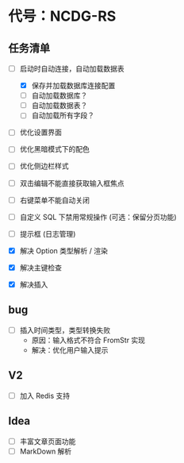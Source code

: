 # 代号：NCDG-RS

## 任务清单

- [ ] 启动时自动连接，自动加载数据表
  - [x] 保存并加载数据库连接配置
  - [ ] 自动加载数据库？
  - [ ] 自动加载数据表？
  - [ ] 自动加载所有字段？
- [ ] 优化设置界面
- [ ] 优化黑暗模式下的配色
- [ ] 优化侧边栏样式
- [ ] 双击编辑不能直接获取输入框焦点
- [ ] 右键菜单不能自动关闭
- [ ] 自定义 SQL 下禁用常规操作 (可选：保留分页功能)
- [ ] 提示框 (日志管理)

- [x] 解决 Option 类型解析 / 渲染
- [x] 解决主键检查
- [x] 解决插入

## bug

- [ ] 插入时间类型，类型转换失败
  - 原因：输入格式不符合 FromStr 实现
  - 解决：优化用户输入提示

## V2

- [ ] 加入 Redis 支持

## Idea

- [ ] 丰富文章页面功能
- [ ] MarkDown 解析

